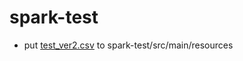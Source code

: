 # spark-test

* put [test_ver2.csv](https://www.kaggle.com/c/santander-product-recommendation/download/test_ver2.csv.zip) to spark-test/src/main/resources